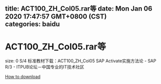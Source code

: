 
title: ACT100_ZH_Col05.rar等
date: Mon Jan 06 2020 17:47:57 GMT+0800 (CST)    
categories: baidu
---

# ACT100_ZH_Col05.rar等
size: 0
 S/4 标准教材下载：ACT100_ZH_Col05 SAP Activate实施方法论 - SAP R/3 - ITPUB论坛－中国专业的IT技术社区
 

[How to download](https://bpcam.bemobtrk.com/go/2ceec3aa-1ca2-46d6-b9ff-aaa5c184517c?jno=4554)